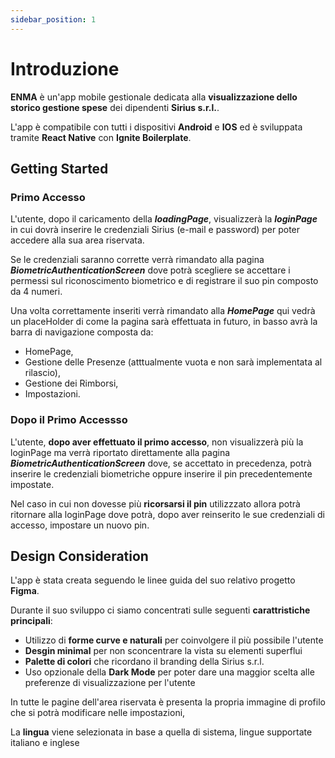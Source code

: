 ```yaml
---
sidebar_position: 1
---
```


# Introduzione

**ENMA** è un'app mobile gestionale dedicata alla **visualizzazione dello storico gestione spese** dei dipendenti **Sirius s.r.l.**.

L'app è compatibile con tutti i dispositivi **Android** e **IOS** ed è sviluppata tramite **React Native** con **Ignite Boilerplate**.

## Getting Started

### Primo Accesso

L'utente, dopo il caricamento della ***loadingPage***, visualizzerà la ***loginPage*** in cui dovrà inserire le credenziali Sirius (e-mail e password) per poter accedere alla sua area riservata.

Se le credenziali saranno corrette verrà rimandato alla pagina ***BiometricAuthenticationScreen*** dove potrà scegliere se accettare i permessi sul riconoscimento biometrico e di registrare il suo pin composto da 4 numeri.

Una volta correttamente inseriti verrà rimandato alla ***HomePage*** qui vedrà un placeHolder di come la pagina sarà effettuata in futuro, in basso avrà la barra di navigazione composta da:

- HomePage, 
- Gestione delle Presenze (atttualmente vuota e non sarà implementata al rilascio), 
- Gestione dei Rimborsi, 
- Impostazioni.

### Dopo il Primo Accessso

L'utente, **dopo aver effettuato il primo accesso**, non visualizzerà più la loginPage ma verrà riportato direttamente alla pagina ***BiometricAuthenticationScreen*** dove, se accettato in precedenza, potrà inserire le credenziali biometriche oppure inserire il pin precedentemente impostate. 

Nel caso in cui non dovesse più **ricorsarsi il pin** utilizzzato allora potrà ritornare alla loginPage dove potrà, dopo aver reinserito le sue credenziali di accesso, impostare un nuovo pin.


## Design Consideration

L'app è stata creata seguendo le linee guida del suo relativo progetto **Figma**. 

Durante il suo sviluppo ci siamo concentrati sulle seguenti **carattristiche principali**:

- Utilizzo di **forme curve e naturali** per coinvolgere il più possibile l'utente
- **Desgin minimal** per non sconcentrare la vista su elementi superflui
- **Palette di colori** che ricordano il branding della Sirius s.r.l.
- Uso opzionale della **Dark Mode** per poter dare una maggior scelta alle preferenze di visualizzazione per l'utente

In tutte le pagine dell'area riservata è presenta la propria immagine di profilo che si potrà modificare nelle impostazioni,

La **lingua** viene selezionata in base a quella di sistema, lingue supportate italiano e inglese

